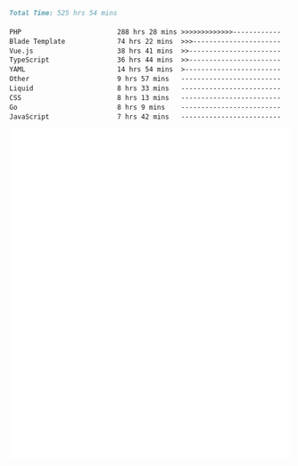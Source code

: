 <!--START_SECTION:waka-->

```markdown
Total Time: 525 hrs 54 mins

PHP                        288 hrs 28 mins >>>>>>>>>>>>>------------   53.83 %
Blade Template             74 hrs 22 mins  >>>----------------------   13.88 %
Vue.js                     38 hrs 41 mins  >>-----------------------   07.22 %
TypeScript                 36 hrs 44 mins  >>-----------------------   06.86 %
YAML                       14 hrs 54 mins  >------------------------   02.78 %
Other                      9 hrs 57 mins   -------------------------   01.86 %
Liquid                     8 hrs 33 mins   -------------------------   01.60 %
CSS                        8 hrs 13 mins   -------------------------   01.53 %
Go                         8 hrs 9 mins    -------------------------   01.52 %
JavaScript                 7 hrs 42 mins   -------------------------   01.44 %
```

<!--END_SECTION:waka-->
<p align="center">
    <img src="https://raw.githubusercontent.com/rjp2525/rjp2525/output/generated/overview.svg">
    <img src="https://raw.githubusercontent.com/rjp2525/rjp2525/output/generated/languages.svg">
</p>
